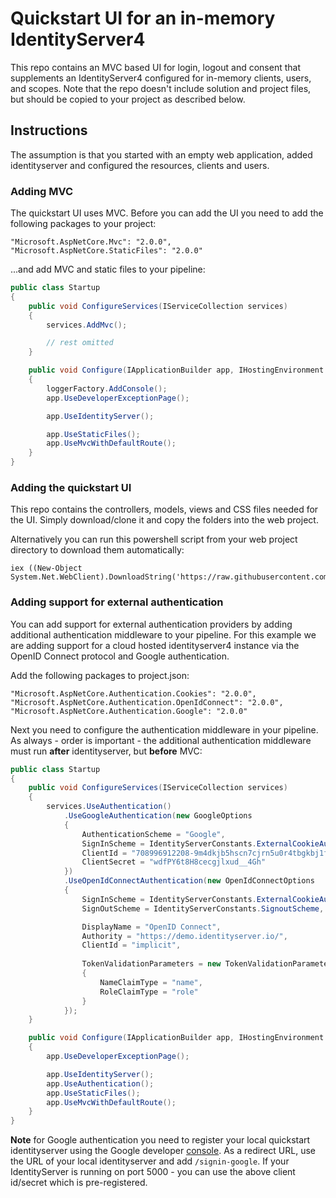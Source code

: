 # Quickstart UI for an in-memory IdentityServer4

This repo contains an MVC based UI for login, logout and consent that supplements an IdentityServer4 configured for in-memory clients, users, and scopes. 
Note that the repo doesn't include solution and project files, but should be copied to your project as described below. 

## Instructions

The assumption is that you started with an empty web application, added identityserver and configured the resources, clients and users. 

### Adding MVC
The quickstart UI uses MVC. Before you can add the UI you need to add the following packages to your project:

```
"Microsoft.AspNetCore.Mvc": "2.0.0",
"Microsoft.AspNetCore.StaticFiles": "2.0.0"
```

...and add MVC and static files to your pipeline:

```csharp
public class Startup
{
    public void ConfigureServices(IServiceCollection services)
    {
        services.AddMvc();

        // rest omitted
    }

    public void Configure(IApplicationBuilder app, IHostingEnvironment env, ILoggerFactory loggerFactory)
    {
        loggerFactory.AddConsole();
        app.UseDeveloperExceptionPage();

        app.UseIdentityServer();

        app.UseStaticFiles();
        app.UseMvcWithDefaultRoute();
    }
}
```

### Adding the quickstart UI

This repo contains the controllers, models, views and CSS files needed for the UI. Simply download/clone it and copy the folders into the web project.

Alternatively you can run this powershell script from your web project directory to download them automatically:

```
iex ((New-Object System.Net.WebClient).DownloadString('https://raw.githubusercontent.com/IdentityServer/IdentityServer4.Quickstart.UI/release/get.ps1'))
``` 

### Adding support for external authentication

You can add support for external authentication providers by adding additional authentication middleware to your pipeline.
For this example we are adding support for a cloud hosted identityserver4 instance via the OpenID Connect protocol and Google authentication.

Add the following packages to project.json:

```
"Microsoft.AspNetCore.Authentication.Cookies": "2.0.0",
"Microsoft.AspNetCore.Authentication.OpenIdConnect": "2.0.0",
"Microsoft.AspNetCore.Authentication.Google": "2.0.0"
```

Next you need to configure the authentication middleware in your pipeline. As always - order is important - the additional authentication middleware must run **after** identityserver, but **before** MVC:

```csharp
public class Startup
{
	public void ConfigureServices(IServiceCollection services)
    {
		services.UseAuthentication()
			.UseGoogleAuthentication(new GoogleOptions
			{
				AuthenticationScheme = "Google",
				SignInScheme = IdentityServerConstants.ExternalCookieAuthenticationScheme,
				ClientId = "708996912208-9m4dkjb5hscn7cjrn5u0r4tbgkbj1fko.apps.googleusercontent.com",
				ClientSecret = "wdfPY6t8H8cecgjlxud__4Gh"
			})
			.UseOpenIdConnectAuthentication(new OpenIdConnectOptions
			{
				SignInScheme = IdentityServerConstants.ExternalCookieAuthenticationScheme,
				SignOutScheme = IdentityServerConstants.SignoutScheme,

				DisplayName = "OpenID Connect",
				Authority = "https://demo.identityserver.io/",
				ClientId = "implicit",
                
				TokenValidationParameters = new TokenValidationParameters
				{
					NameClaimType = "name",
					RoleClaimType = "role"
				}
			});
    }

    public void Configure(IApplicationBuilder app, IHostingEnvironment env)
    {
        app.UseDeveloperExceptionPage();

        app.UseIdentityServer();
		app.UseAuthentication();
        app.UseStaticFiles();
        app.UseMvcWithDefaultRoute();
    }
}
```

**Note** for Google authentication you need to register your local quickstart identityserver using the Google developer [console](https://console.developers.google.com). As a redirect URL, use the URL of your local identityserver and add `/signin-google`.
If your IdentityServer is running on port 5000 - you can use the above client id/secret which is pre-registered.
